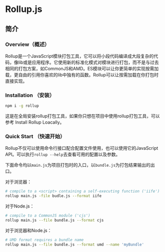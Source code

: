 # Rollup.js

## 简介

### Overview（概述）

Rollup是一个JavaScript模块打包工具，它可以将小段代码编译成大段复杂的代码，像lib或是应用程序。它使用新的标准化模式对模块进行打包，而不是与过去相同的打包方案，如CommonJS和AMD。ES模块可以让你更简单的实现按需加载，更自由的引用你喜欢的lib中独有的函数。Rollup可以让按需加载在你打包时直接实现。

### Installation （安装）

```bash
npm i -g rollup
```
这是在全局安装rollup打包工具，如果你只想在项目中使用rollup打包工具，可以参考 Install Rollup Loacally。

### Quick Start （快速开始）

Rollup不仅可以使用命令行接口配合配置文件使用，也可以使用它的JavaScript API。可以执行`rollup --help`去查看可用的配置以及参数。

下面命令均以`main.js`为项目打包时的入口，以`bundle.js`为打包结果输出的出口。

对于浏览器：

```bash
# compile to a <script> containing a self-executing function ('iife')
rollup main.js -file budle.js --format iife
```

对于Node.js：

```bash
# compile to a CommonJS module ('cjs')
rollup main.js --file bundle.js --format cjs
```

对于浏览器和Node.js：

```bash
# UMD format requires a bundle name
rollup main.js --file bundle.js --format umd --name 'myBundle'
```